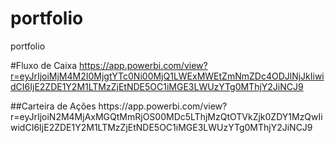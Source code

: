 # portfolio
portfolio

#Fluxo de Caixa
https://app.powerbi.com/view?r=eyJrIjoiMjM4M2I0MjgtYTc0Ni00MjQ1LWExMWEtZmNmZDc4ODJlNjJkIiwidCI6IjE2ZDE1Y2M1LTMzZjEtNDE5OC1iMGE3LWUzYTg0MThjY2JiNCJ9

<p>
##Carteira de Ações
https://app.powerbi.com/view?r=eyJrIjoiN2M4MjAxMGQtMmRjOS00MDc5LThjMzQtOTVkZjk0ZDY1MzQwIiwidCI6IjE2ZDE1Y2M1LTMzZjEtNDE5OC1iMGE3LWUzYTg0MThjY2JiNCJ9 
</p>
